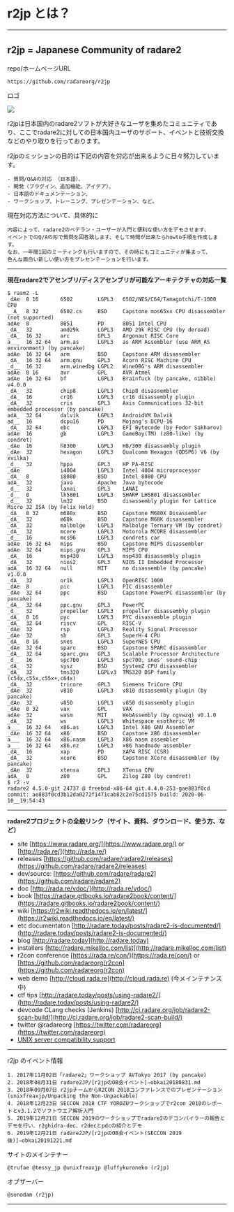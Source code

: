 # r2jp とは？

---

## r2jp = Japanese Community of radare2　

repo/ホームページURL
```
https://github.com/radareorg/r2jp
```

ロゴ

[![](http://bit.ly/2zfKbzD)](http://bit.ly/2zfKbzD)


r2jpは日本国内のradare2ソフトが大好きなユーザを集めたコミュニティであり、ここでradare2に対しての日本国内ユーザのサポート、イベントと技術交換などのやり取りを行っております。

r2jpのミッションの目的は下記の内容を対応が出来るように日々努力しています。
```
- 質問/Q&Aの対応 （日本語）、
- 開発（プラグイン、追加機能、アイデア）、
- 日本語のドキュメンテーション、
- ワークショップ、トレーニング、プレゼンテーション、など。
```

現在対応方法について、具体的に
```
内容によって、radare2のベテラン・ユーザーが入門と便利な使い方をデモさせます、
イベントでのQ/Aの形で質問を回答致します、そして時間が出来たらhowto手順を作成します。
なお、一年間1回のミーティングも行いますので、その時にもコミュニティが集まって、
色んな面白い新しい使い方をプレセンテーションを行います。
```

---
**現在radare2でアセンブリ/ディスアセンブリが可能なアーキテクチャの対応一覧**
```
$ rasm2 -L
_dAe  8 16       6502        LGPL3   6502/NES/C64/Tamagotchi/T-1000 CPU
__A_  8 32       6502.cs     BSD     Capstone mos65xx CPU disassembler (not supported)
adAe  8          8051        PD      8051 Intel CPU
_dA_  32         amd29k      LGPL3   AMD 29k RISC CPU (by deroad)
_dA_  16 32      arc         GPL3    Argonaut RISC Core
a___  16 32 64   arm.as      LGPL3   as ARM Assembler (use ARM_AS environment) (by pancake)
adAe  16 32 64   arm         BSD     Capstone ARM disassembler
_dA_  16 32 64   arm.gnu     GPL3    Acorn RISC Machine CPU
_d__  16 32      arm.winedbg LGPL2   WineDBG's ARM disassembler
adAe  8 16       avr         GPL     AVR Atmel
adAe  16 32 64   bf          LGPL3   Brainfuck (by pancake, nibble) v4.0.0
_dA_  32         chip8       LGPL3   Chip8 disassembler
_dA_  16         cr16        LGPL3   cr16 disassembly plugin
_dA_  32         cris        GPL3    Axis Communications 32-bit embedded processor (by pancake)
adA_  32 64      dalvik      LGPL3   AndroidVM Dalvik
ad__  16         dcpu16      PD      Mojang's DCPU-16
_dA_  32 64      ebc         LGPL3   EFI Bytecode (by Fedor Sakharov)
adAe  16         gb          LGPL3   GameBoy(TM) (z80-like) (by condret)
_dAe  16         h8300       LGPL3   H8/300 disassembly plugin
_dAe  32         hexagon     LGPL3   Qualcomm Hexagon (QDSP6) V6 (by xvilka)
_d__  32         hppa        GPL3    HP PA-RISC
_dAe             i4004       LGPL3   Intel 4004 microprocessor
_dA_  8          i8080       BSD     Intel 8080 CPU
adA_  32         java        Apache  Java bytecode
_d__  32         lanai       GPL3    LANAI
_d__  8          lh5801      LGPL3   SHARP LH5801 disassembler
_d__  32         lm32        BSD     disassembly plugin for Lattice Micro 32 ISA (by Felix Held)
_dA_  8 32       m680x       BSD     Capstone M680X Disassembler
_dA_  32         m68k        BSD     Capstone M68K disassembler
_dA_  32         malbolge    LGPL3   Malbolge Ternary VM (by condret)
_dA_  32         mcore       LGPL3   Motorola MCORE disassembler
_d__  16         mcs96       LGPL3   condrets car
adAe  16 32 64   mips        BSD     Capstone MIPS disassembler
adAe  32 64      mips.gnu    GPL3    MIPS CPU
_dA_  16         msp430      LGPL3   msp430 disassembly plugin
_dA_  32         nios2       GPL3    NIOS II Embedded Processor
adA_  16 32 64   null        MIT     no disassemble (by pancake) v1.0.0
_dA_  32         or1k        LGPL3   OpenRISC 1000
_dAe  8          pic         LGPL3   PIC disassembler
_dAe  32 64      ppc         BSD     Capstone PowerPC disassembler (by pancake)
_dA_  32 64      ppc.gnu     GPL3    PowerPC
_d__  32         propeller   LGPL3   propeller disassembly plugin
_dA_  8 16       pyc         LGPL3   PYC disassemble plugin
_dA_  32 64      riscv       GPL     RISC-V
_dAe  32         rsp         LGPL3   Reality Signal Processor
_dAe  32         sh          GPL3    SuperH-4 CPU
_dA_  8 16       snes        LGPL3   SuperNES CPU
_dAe  32 64      sparc       BSD     Capstone SPARC disassembler
_dA_  32 64      sparc.gnu   GPL3    Scalable Processor Architecture
_d__  16         spc700      LGPL3   spc700, snes' sound-chip
_dA_  32         sysz        BSD     SystemZ CPU disassembler
_dA_  32         tms320      LGPLv3  TMS320 DSP family (c54x,c55x,c55x+,c64x)
_dA_  32         tricore     GPL3    Siemens TriCore CPU
_dAe  32         v810        LGPL3   v810 disassembly plugin (by pancake)
_dAe  32         v850        LGPL3   v850 disassembly plugin
_dAe  8 32       vax         GPL     VAX
adAe  32         wasm        MIT     WebAssembly (by cgvwzq) v0.1.0
_dA_  32         ws          LGPL3   Whitespace esotheric VM
a___  16 32 64   x86.as      LGPL3   Intel X86 GNU Assembler
_dAe  16 32 64   x86         BSD     Capstone X86 disassembler
a___  16 32 64   x86.nasm    LGPL3   X86 nasm assembler
a___  16 32 64   x86.nz      LGPL3   x86 handmade assembler
_dA_  16         xap         PD      XAP4 RISC (CSR)
_dA_  32         xcore       BSD     Capstone XCore disassembler (by pancake)
_dAe  32         xtensa      GPL3    XTensa CPU
adA_  8          z80         GPL     Zilog Z80 (by condret)
$ r2 -v
radare2 4.5.0-git 24737 @ freebsd-x86-64 git.4.4.0-253-gae883f0cd
commit: ae883f0cd3b12da0272f1471cab82c2e75cd1575 build: 2020-06-10__19:54:43
```

---
**radare2プロジェクトの全般リンク（サイト、資料、ダウンロード、使う方、など）**

- site [https://www.radare.org/](https://www.radare.org/) or [http://rada.re/](http://rada.re/)
- releases [https://github.com/radare/radare2/releases](https://github.com/radare/radare2/releases)
- dev/source: [https://github.com/radare/radare2](https://github.com/radare/radare2)
- doc [http://rada.re/vdoc/](http://rada.re/vdoc/)
- book [https://radare.gitbooks.io/radare2book/content/](https://radare.gitbooks.io/radare2book/content/)
- wiki [https://r2wiki.readthedocs.io/en/latest/](https://r2wiki.readthedocs.io/en/latest/)
- etc documentaton [http://radare.today/posts/radare2-is-documented/](http://radare.today/posts/radare2-is-documented/)
- blog [http://radare.today](http://radare.today)
- installers [http://radare.mikelloc.com/list](http://radare.mikelloc.com/list)
- r2con conference [https://rada.re/con/](https://rada.re/con/) or [https://github.com/radareorg/r2con](https://github.com/radareorg/r2con)
- web demo [http://cloud.rada.re](http://cloud.rada.re) (今メインテナンス中)
- ctf tips [http://radare.today/posts/using-radare2/](http://radare.today/posts/using-radare2/)
- devcode CLang checks (Jenkins) [http://ci.radare.org/job/radare2-scan-build/](http://ci.radare.org/job/radare2-scan-build/)
- twitter @radareorg [https://twitter.com/radareorg](https://twitter.com/radareorg)
- [UNIX server compatibility support](https://github.com/radareorg/r2jp/blob/master/UNIXServerCompatibilityReportJP.md)
---
 
r2jp のイベント情報
```
1. 2017年11月02日「radare2」ワークショップ AVTokyo 2017 (by pancake)
2. 2018年08月31日 radare2JP/[r2jpのOB会イベント]⇒obkai20180831.md
3. 2018年09月07日 r2jpチームからR2CON 2018コンファレンスでのプレゼンテーション (unixfreaxjp/Unpacking the Non-Unpackable)
4. 2018年12月23日 SECCON 2018 CTF YOROZUワークショップでr2con 2018のレポートとv3.1.2でソフトウエア解析入門
5. 2019年12月21日 SECCON 2019のワークショップでradare2のデコンパイラーの報告とデモを行い、r2ghidra-dec、r2decとpdcの紹介とデモ
6. 2019年12月21日 radare2JP/[r2jpのOB会イベント(SECCON 2019後)]⇒obkai20191221.md
```
 
サイトのメインテナー
```
@trufae @tessy_jp @unixfreaxjp @luffykuroneko (r2jp)
```

オブザーバー
```
@sonodam (r2jp)
```
---


